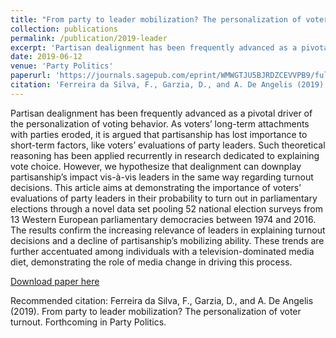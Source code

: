 ```yaml
---
title: "From party to leader mobilization? The personalization of voter turnout"
collection: publications
permalink: /publication/2019-leader
excerpt: 'Partisan dealignment has been frequently advanced as a pivotal driver of the personalization of voting behavior. As voters’ long-term attachments with parties eroded, it is argued that partisanship has lost importance to short-term factors, like voters’ evaluations of party leaders. Such theoretical reasoning has been applied recurrently in research dedicated to explaining vote choice. However, we hypothesize that dealignment can downplay partisanship’s impact vis-à-vis leaders in the same way regarding turnout decisions. This article aims at demonstrating the importance of voters’ evaluations of party leaders in their probability to turn out in parliamentary elections through a novel data set pooling 52 national election surveys from 13 Western European parliamentary democracies between 1974 and 2016. The results confirm the increasing relevance of leaders in explaining turnout decisions and a decline of partisanship’s mobilizing ability. These trends are further accentuated among individuals with a television-dominated media diet, demonstrating the role of media change in driving this process.'
date: 2019-06-12
venue: 'Party Politics'
paperurl: 'https://journals.sagepub.com/eprint/WMWGTJU5BJRDZCEVVPB9/full'
citation: 'Ferreira da Silva, F., Garzia, D., and A. De Angelis (2019). From party to leader mobilization? The personalization of voter turnout. Forthcoming in Party Politics.'
---
```


Partisan dealignment has been frequently advanced as a pivotal driver of the personalization of voting behavior. As voters’ long-term attachments with parties eroded, it is argued that partisanship has lost importance to short-term factors, like voters’ evaluations of party leaders. Such theoretical reasoning has been applied recurrently in research dedicated to explaining vote choice. However, we hypothesize that dealignment can downplay partisanship’s impact vis-à-vis leaders in the same way regarding turnout decisions. This article aims at demonstrating the importance of voters’ evaluations of party leaders in their probability to turn out in parliamentary elections through a novel data set pooling 52 national election surveys from 13 Western European parliamentary democracies between 1974 and 2016. The results confirm the increasing relevance of leaders in explaining turnout decisions and a decline of partisanship’s mobilizing ability. These trends are further accentuated among individuals with a television-dominated media diet, demonstrating the role of media change in driving this process.

[Download paper here](https://journals.sagepub.com/eprint/WMWGTJU5BJRDZCEVVPB9/full)

Recommended citation: Ferreira da Silva, F., Garzia, D., and A. De Angelis (2019). From party to leader mobilization? The personalization of voter turnout. Forthcoming in Party Politics.
